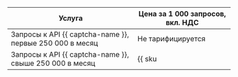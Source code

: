 | Услуга | Цена за 1 000 запросов, вкл. НДС |
| --- | --- |
| Запросы к API {{ captcha-name }}, первые 250 000 в месяц | Не тарифицируется |
| Запросы к API {{ captcha-name }}, свыше 250 000 в месяц | {{ sku|KZT|smart_captcha.check.requests.v1|pricingRate.250|string }} |